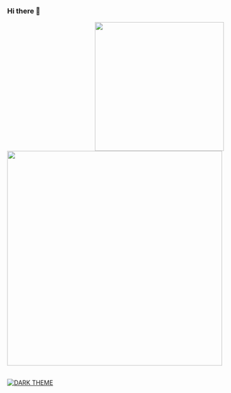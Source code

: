 ### Hi there 👋

<div>

<img src="./img/P-waifu.png" width="300" align="right" />

<br/>

<img src="./img/A-waifu.png" width="500" />

<br/>

<br/>

[![DARK THEME](https://github-readme-stats.vercel.app/api?username=ALDI33&show_icons=true&theme=dark#gh-dark-mode-only)](https://github.com/ALDI33/ALDI33#gh-dark-mode-only)




